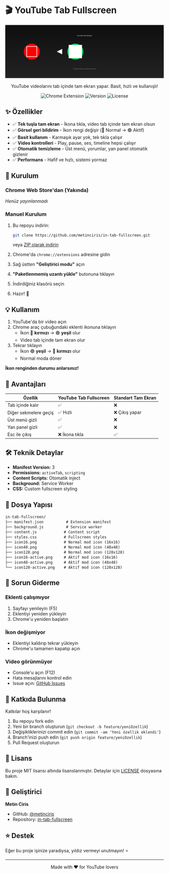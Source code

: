 # 🎬 YouTube Tab Fullscreen

<div align="center">

![YouTube Tab Fullscreen Banner](/archive/banner.png)

YouTube videolarını tab içinde tam ekran yapar. Basit, hızlı ve kullanışlı!

![Chrome Extension](https://img.shields.io/badge/Chrome-Extension-red?style=flat-square&logo=google-chrome)
![Version](https://img.shields.io/badge/version-1.0-blue?style=flat-square)
![License](https://img.shields.io/badge/license-MIT-green?style=flat-square)

</div>

## ✨ Özellikler

- ✅ **Tek tuşla tam ekran** - İkona tıkla, video tab içinde tam ekran olsun
- ✅ **Görsel geri bildirim** - İkon rengi değişir (🔴 Normal → 🟢 Aktif)
- ✅ **Basit kullanım** - Karmaşık ayar yok, tek tıkla çalışır
- ✅ **Video kontrolleri** - Play, pause, ses, timeline hepsi çalışır
- ✅ **Otomatik temizleme** - Üst menü, yorumlar, yan panel otomatik gizlenir
- ✅ **Performans** - Hafif ve hızlı, sistemi yormaz

## 🚀 Kurulum

### Chrome Web Store'dan (Yakında)
*Henüz yayınlanmadı*

### Manuel Kurulum

1. Bu repoyu indirin:
   ```bash
   git clone https://github.com/metinciris/in-tab-fullscreen.git
   ```
   veya [ZIP olarak indirin](/archive/main.zip)

2. Chrome'da `chrome://extensions` adresine gidin

3. Sağ üstten **"Geliştirici modu"** açın

4. **"Paketlenmemiş uzantı yükle"** butonuna tıklayın

5. İndirdiğiniz klasörü seçin

6. Hazır! 🎉

## 💡 Kullanım

1. YouTube'da bir video açın
2. Chrome araç çubuğundaki eklenti ikonuna tıklayın
   - İkon 🔴 **kırmızı** → 🟢 **yeşil** olur
   - Video tab içinde tam ekran olur
3. Tekrar tıklayın
   - İkon 🟢 **yeşil** → 🔴 **kırmızı** olur  
   - Normal moda döner

**İkon renginden durumu anlarsınız!**

## 🎯 Avantajları

| Özellik | YouTube Tab Fullscreen | Standart Tam Ekran |
|---------|------------------------|-------------------|
| Tab içinde kalır | ✅ | ❌ |
| Diğer sekmelere geçiş | ✅ Hızlı | ❌ Çıkış yapar |
| Üst menü gizli | ✅ | ❌ |
| Yan panel gizli | ✅ | ❌ |
| Esc ile çıkış | ❌ İkona tıkla | ✅ |

## 🛠️ Teknik Detaylar

- **Manifest Version:** 3
- **Permissions:** `activeTab`, `scripting`
- **Content Scripts:** Otomatik inject
- **Background:** Service Worker
- **CSS:** Custom fullscreen styling

## 📁 Dosya Yapısı

```
in-tab-fullscreen/
├── manifest.json          # Extension manifest
├── background.js          # Service worker
├── content.js            # Content script
├── styles.css            # Fullscreen styles
├── icon16.png            # Normal mod icon (16x16)
├── icon48.png            # Normal mod icon (48x48)
├── icon128.png           # Normal mod icon (128x128)
├── icon16-active.png     # Aktif mod icon (16x16)
├── icon48-active.png     # Aktif mod icon (48x48)
└── icon128-active.png    # Aktif mod icon (128x128)
```

## 🐛 Sorun Giderme

### Eklenti çalışmıyor
1. Sayfayı yenileyin (F5)
2. Eklentiyi yeniden yükleyin
3. Chrome'u yeniden başlatın

### İkon değişmiyor
- Eklentiyi kaldırıp tekrar yükleyin
- Chrome'u tamamen kapatıp açın

### Video görünmüyor
- Console'u açın (F12)
- Hata mesajlarını kontrol edin
- Issue açın: [GitHub Issues](https://github.com/metinciris/in-tab-fullscreen/issues)

## 🤝 Katkıda Bulunma

Katkılar hoş karşılanır! 

1. Bu repoyu fork edin
2. Yeni bir branch oluşturun (`git checkout -b feature/yeniOzellik`)
3. Değişikliklerinizi commit edin (`git commit -am 'Yeni özellik eklendi'`)
4. Branch'inizi push edin (`git push origin feature/yeniOzellik`)
5. Pull Request oluşturun

## 📝 Lisans

Bu proje MIT lisansı altında lisanslanmıştır. Detaylar için [LICENSE](LICENSE) dosyasına bakın.

## 👤 Geliştirici

**Metin Ciris**
- GitHub: [@metinciris](https://github.com/metinciris)
- Repository: [in-tab-fullscreen](https://github.com/metinciris/in-tab-fullscreen)

## ⭐ Destek

Eğer bu proje işinize yaradıysa, yıldız vermeyi unutmayın! ⭐

---

<div align="center">
Made with ❤️ for YouTube lovers
</div>
